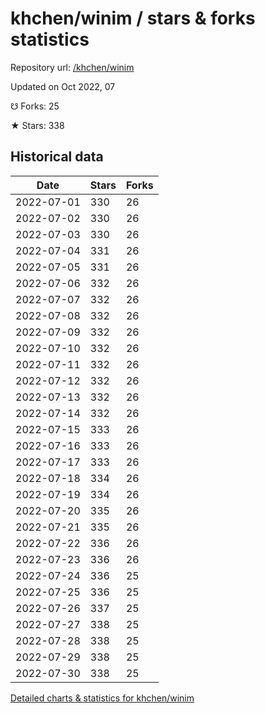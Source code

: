 # khchen/winim / stars & forks statistics

Repository url: [/khchen/winim](https://github.com/khchen/winim)

Updated on Oct 2022, 07

☋ Forks: 25

★ Stars: 338

## Historical data
| Date | Stars | Forks |
|------|-------|-------|
| 2022-07-01 | 330 | 26 | 
| 2022-07-02 | 330 | 26 | 
| 2022-07-03 | 330 | 26 | 
| 2022-07-04 | 331 | 26 | 
| 2022-07-05 | 331 | 26 | 
| 2022-07-06 | 332 | 26 | 
| 2022-07-07 | 332 | 26 | 
| 2022-07-08 | 332 | 26 | 
| 2022-07-09 | 332 | 26 | 
| 2022-07-10 | 332 | 26 | 
| 2022-07-11 | 332 | 26 | 
| 2022-07-12 | 332 | 26 | 
| 2022-07-13 | 332 | 26 | 
| 2022-07-14 | 332 | 26 | 
| 2022-07-15 | 333 | 26 | 
| 2022-07-16 | 333 | 26 | 
| 2022-07-17 | 333 | 26 | 
| 2022-07-18 | 334 | 26 | 
| 2022-07-19 | 334 | 26 | 
| 2022-07-20 | 335 | 26 | 
| 2022-07-21 | 335 | 26 | 
| 2022-07-22 | 336 | 26 | 
| 2022-07-23 | 336 | 26 | 
| 2022-07-24 | 336 | 25 | 
| 2022-07-25 | 336 | 25 | 
| 2022-07-26 | 337 | 25 | 
| 2022-07-27 | 338 | 25 | 
| 2022-07-28 | 338 | 25 | 
| 2022-07-29 | 338 | 25 | 
| 2022-07-30 | 338 | 25 | 


[Detailed charts & statistics for khchen/winim](https://reviewgithub.com/rep/khchen/winim)
